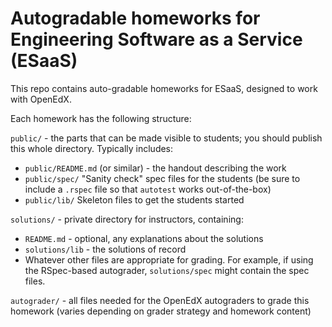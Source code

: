 Autogradable homeworks for Engineering Software as a Service (ESaaS)
====================================================================

This repo contains auto-gradable homeworks for ESaaS, designed to work
with OpenEdX.

Each homework has the following structure:

`public/` - the parts that can be made visible to students; you should
publish this whole directory.  Typically includes:
* `public/README.md` (or similar) - the handout describing the work
* `public/spec/` "Sanity check" spec files for the students (be sure to
include a `.rspec` file so that `autotest` works out-of-the-box)
* `public/lib/`  Skeleton files to get the students started

`solutions/` - private directory for instructors, containing:
* `README.md` - optional, any explanations about the solutions
* `solutions/lib` - the solutions of record
* Whatever other files are appropriate for grading.  For example, if
using the RSpec-based autograder, `solutions/spec` might contain the
spec files.

`autograder/` - all files needed for the OpenEdX autograders to grade
this homework (varies depending on grader strategy and homework content)

